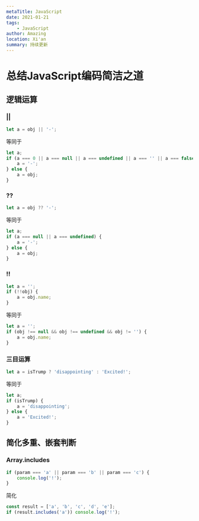 ```yaml
---
metaTitle: JavaScript
date: 2021-01-21
tags:
    - JavaScript
author: Amazing
location: Xi'an
summary: 持续更新
---
```



# 总结JavaScript编码简洁之道

## 逻辑运算

### ||

```js
let a = obj || '-';
```
等同于

```js
let a;
if (a === 0 || a === null || a === undefined || a === '' || a === false) {
    a = '-';
} else {
    a = obj;
}
```

### ??

```js
let a = obj ?? '-';
```

等同于

```js
let a;
if (a === null || a === undefined) {
    a = '-';
} else {
    a = obj;
}
```

###  !!

```js
let a = '';
if (!!obj) {
    a = obj.name;
}
```

等同于

```js
let a = '';
if (obj !== null && obj !== undefined && obj != '') {
    a = obj.name;
}
```

### 三目运算

```js
let a = isTrump ? 'disappointing' : 'Excited!';
```

等同于

```js
let a;
if (isTrump) {
    a = 'disappointing';
} else {
    a = 'Excited!';
}
```

## 简化多重、嵌套判断

### Array.includes

```js
if (param === 'a' || param === 'b' || param === 'c') {
    console.log('!');
}
```

简化

```js
const result = ['a', 'b', 'c', 'd', 'e'];
if (result.includes('a')) console.log('!');
```


